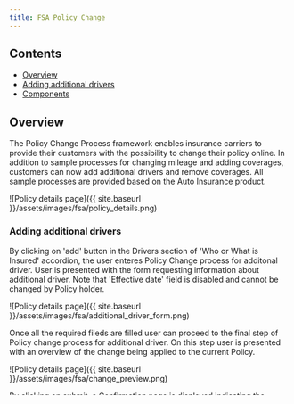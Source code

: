 ```yaml
---
title: FSA Policy Change
---
```


## Contents

- [Overview](#overview)
- [Adding additional drivers](#adding-additional-drivers)
- [Components](#components)

## Overview

The Policy Change Process framework enables insurance carriers to provide their customers with the possibility to change their policy online.
In addition to sample processes for changing mileage and adding coverages, customers can now add additional drivers and remove coverages. All sample processes are provided based on the Auto Insurance product.

![Policy details page]({{ site.baseurl }}/assets/images/fsa/policy_details.png)

### Adding additional drivers

By clicking on 'add' button in the Drivers section of 'Who or What is Insured' accordion, the user enteres Policy Change process for additonal driver. User is presented with the form requesting information about additional driver. Note that 'Effective date' field is disabled and cannot be changed by Policy holder.

![Policy details page]({{ site.baseurl }}/assets/images/fsa/additional_driver_form.png)

Once all the required fileds are filled user can proceed to the final step of Policy change process for additional driver.
On this step user is presented with an overview of the change being applied to the current Policy.

![Policy details page]({{ site.baseurl }}/assets/images/fsa/change_preview.png)

By clicking on submit, a Confirmation page is displayed indicating the request has been submitted.

![Policy details page]({{ site.baseurl }}/assets/images/fsa/cr_confirmation.png)

Policy change can be observed by visiting Policy details page again. In the 'Who or What is Insured' accordion there should be an additional section containing info about additional driver, with headline 'Driver 2'.

![Policy details page]({{ site.baseurl }}/assets/images/fsa/driver_added.png)

## Components

FSCheckoutModule consists of multiple checkout components, guards and services, making the checkout process fully configurable.
The following example shows step components inside the FSCheckoutModule:

```plaintext
    AddOptionsComponent,
    QuoteReviewComponent,
    BindQuoteDialogComponent,
    ReferredQuoteDialogComponent,
    FinalReviewComponent,
    ChooseCoverNavigationComponent,
    PersonalDetailsNavigationComponent,
    OrderConfirmationComponent,
    OrderConfirmationMessageComponent,
    MiniCartComponent,
```

These components are fulfilled with logic from _FSCheckoutConfigService_, responsible for navigation by setting next and previous steps.
If you want to extend your checkout with an additional step, you should add the step definition and route to _default-checkout-config.ts_, create a new component and place the logic for handling steps inside it.

QuoteReviewComponent example of implementing nextCheckoutStep:

```ts
@Component({
    selector: 'cx-fs-quote-review',
    templateUrl: './quote-review.component.html',
  })
 export class QuoteReviewComponent implements OnInit, OnDestroy {`
 constructor(
    protected cartService: FSCartService,
    protected config: OccConfig,
    protected routingService: RoutingService,
    protected checkoutConfigService: FSCheckoutConfigService,
    protected categoryService: CategoryService,
    protected activatedRoute: ActivatedRoute,
    protected modalService: ModalService,
    protected translationService: FSTranslationService
  ) {}

  ngOnInit() {
    this.cart$ = this.cartService.getActive();
    this.isCartStable$ = this.cartService.isStable();
    this.previousCheckoutStep$ = this.checkoutConfigService.previousStep;
    this.nextCheckoutStep$ = this.checkoutConfigService.nextStep;
    this.activeCategory$ = this.categoryService.getActiveCategory();
  }
```

quote-review.component.html

```html
<ng-container *ngIf="nextCheckoutStep$ | async as nextCheckoutStep"
  ><button
    class="primary-button btn-block"
    type="button"
    data-checkout-url=""
    (click)="navigateNext(nextCheckoutStep, cart)"
  >
    {{ 'common.continue' | cxTranslate }}
  </button></ng-container
>
```

The following guards have been implemented to prevent access to restricted or uncompleted checkout steps:

- CategoryStepGuard
- BindQuoteGuard
- LegalInformationSetGuard
- OrderConfirmationGuard
- PersonalDetailsSetGuard
- QuoteNotBoundGuard
- ReferredQuoteGuard

Besides specific components of checkout steps, there is one crucial component that connects them - the FSCheckoutProgressComponent. This component is responsible for filtering the checkout steps, setting the active index, and indicating the step status by styling. A checkout step can be disabled, active or visited.

![checkout progress bar]({{ site.baseurl }}/assets/images/fsa/checkout_progress_bar.png)
